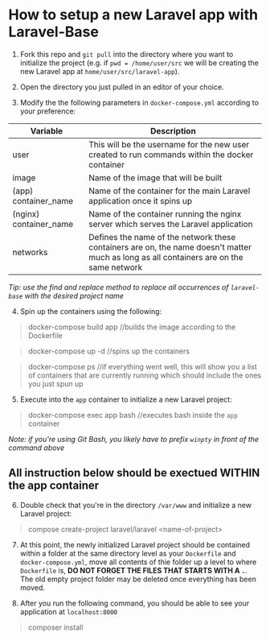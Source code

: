 # How to setup a new Laravel app with Laravel-Base

1. Fork this repo and `git pull` into the directory where you want to initialize the project (e.g. if `pwd = /home/user/src` we will be creating the new Laravel app at `home/user/src/laravel-app`).

2. Open the directory you just pulled in an editor of your choice.

3. Modify the the following parameters in `docker-compose.yml` according to your preference:

| Variable | Description |
| - | - |
| user | This will be the username for the new user created to run commands within the docker container |
| image | Name of the image that will be built | 
| (app) container_name | Name of the container for the main Laravel application once it spins up |
| (nginx) container_name | Name of the container running the nginx server which serves the Laravel application |
| networks | Defines the name of the network these containers are on, the name doesn't matter much as long as all containers are on the same network |

*Tip: use the find and replace method to replace all occurrences of `laravel-base` with the desired project name*

4. Spin up the containers using the following:

> docker-compose build app   //builds the image according to the Dockerfile

> docker-compose up -d   //spins up the containers 

> docker-compose ps   //if everything went well, this will show you a list of containers that are currently running which should include the ones you just spun up

5. Execute into the `app` container to initialize a new Laravel project:

> docker-compose exec app bash   //executes bash inside the `app` container

*Note: if you're using Git Bash, you likely have to prefix `winpty` in front of the command above*

All instruction below should be exectued WITHIN the app container 
------

6. Double check that you're in the directory `/var/www` and initialize a new Laravel project:

> compose create-project laravel/laravel \<name-of-project\> 

7. At this point, the newly initialized Laravel project should be contained within a folder at the same directory level as your `Dockerfile` and `docker-compose.yml`, move all contents of thie folder up a level to where `Dockerfile` is, **DO NOT FORGET THE FILES THAT STARTS WITH A `.`**. The old empty project folder may be deleted once everything has been moved.

8. After you run the following command, you should be able to see your application at `localhost:8000`

> composer install